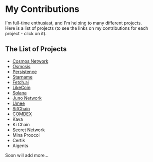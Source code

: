 # My Contributions

I'm full-time enthusiast, and I'm helping to many different projects. <br />
Here is a list of projects (to see the links on my contributions for each project - click on it). <br />

## The List of Projects
- [Cosmos Network](https://github.com/Antropocosmist/My-Contributions/blob/main/cosmos.md)
- [Osmosis](https://github.com/Antropocosmist/My-Contributions/blob/main/osmosis.md)
- [Persistence](https://github.com/Antropocosmist/My-Contributions/blob/main/persistence.md)
- [Starname](https://github.com/Antropocosmist/My-Contributions/blob/main/starname.md)
- [Fetch.ai](https://github.com/Antropocosmist/My-Contributions/blob/main/fetchAI.md)
- [LikeCoin](https://github.com/Antropocosmist/My-Contributions/blob/main/LikeCoin.md)
- [Solana](https://github.com/Antropocosmist/My-Contributions/blob/main/solana.md)
- [Juno Network](https://github.com/Antropocosmist/My-Contributions/blob/main/juno.md)
- [Umee](https://github.com/Antropocosmist/My-Contributions/blob/main/Umee.md)
- [SifChain](https://github.com/Antropocosmist/My-Contributions/blob/main/SifChain.md)
- [COMDEX](https://github.com/Antropocosmist/My-Contributions/blob/main/Comdex.md)
- Kava
- Ki Chain
- Secret Network
- Mina Proocol
- Certik
- Aigents

Soon will add more...
